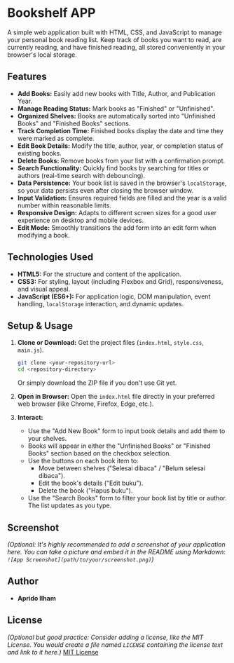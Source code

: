 # Bookshelf APP

A simple web application built with HTML, CSS, and JavaScript to manage your personal book reading list. Keep track of books you want to read, are currently reading, and have finished reading, all stored conveniently in your browser's local storage.

## Features

* **Add Books:** Easily add new books with Title, Author, and Publication Year.
* **Manage Reading Status:** Mark books as "Finished" or "Unfinished".
* **Organized Shelves:** Books are automatically sorted into "Unfinished Books" and "Finished Books" sections.
* **Track Completion Time:** Finished books display the date and time they were marked as complete.
* **Edit Book Details:** Modify the title, author, year, or completion status of existing books.
* **Delete Books:** Remove books from your list with a confirmation prompt.
* **Search Functionality:** Quickly find books by searching for titles or authors (real-time search with debouncing).
* **Data Persistence:** Your book list is saved in the browser's `localStorage`, so your data persists even after closing the browser window.
* **Input Validation:** Ensures required fields are filled and the year is a valid number within reasonable limits.
* **Responsive Design:** Adapts to different screen sizes for a good user experience on desktop and mobile devices.
* **Edit Mode:** Smoothly transitions the add form into an edit form when modifying a book.

## Technologies Used

* **HTML5:** For the structure and content of the application.
* **CSS3:** For styling, layout (including Flexbox and Grid), responsiveness, and visual appeal.
* **JavaScript (ES6+):** For application logic, DOM manipulation, event handling, `localStorage` interaction, and dynamic updates.

## Setup & Usage

1.  **Clone or Download:** Get the project files (`index.html`, `style.css`, `main.js`).
    ```bash
    git clone <your-repository-url>
    cd <repository-directory>
    ```
    Or simply download the ZIP file if you don't use Git yet.

2.  **Open in Browser:** Open the `index.html` file directly in your preferred web browser (like Chrome, Firefox, Edge, etc.).

3.  **Interact:**
    * Use the "Add New Book" form to input book details and add them to your shelves.
    * Books will appear in either the "Unfinished Books" or "Finished Books" section based on the checkbox selection.
    * Use the buttons on each book item to:
        * Move between shelves ("Selesai dibaca" / "Belum selesai dibaca").
        * Edit the book's details ("Edit buku").
        * Delete the book ("Hapus buku").
    * Use the "Search Books" form to filter your book list by title or author. The list updates as you type.

## Screenshot

*(Optional: It's highly recommended to add a screenshot of your application here. You can take a picture and embed it in the README using Markdown: `![App Screenshot](path/to/your/screenshot.png)`)*

## Author

* **Aprido Ilham**

## License

*(Optional but good practice: Consider adding a license, like the MIT License. You would create a file named `LICENSE` containing the license text and link to it here.)*
[MIT License](LICENSE)
